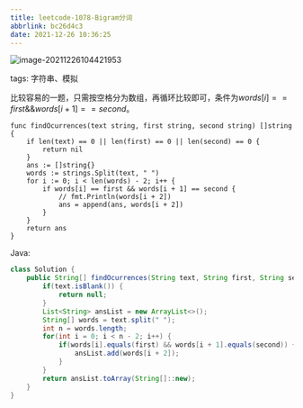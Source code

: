 ```yaml
---
title: leetcode-1078-Bigram分词
abbrlink: bc26d4c3
date: 2021-12-26 10:36:25
---
```


![image-20211226104421953](https://gitee.com/cao_ziqiang/img/raw/master/20211226104422.png)

tags:  字符串、模拟

比较容易的一题，只需按空格分为数组，再循环比较即可，条件为$words[i]==first \&\& words[i+1]==second$。

```golang
func findOcurrences(text string, first string, second string) []string {
    if len(text) == 0 || len(first) == 0 || len(second) == 0 {
        return nil
    }
    ans := []string{}
    words := strings.Split(text, " ")
    for i := 0; i < len(words) - 2; i++ {
        if words[i] == first && words[i + 1] == second {
            // fmt.Println(words[i + 2])
            ans = append(ans, words[i + 2])
        }
    }
    return ans
}
```

Java:

```java
class Solution {
    public String[] findOcurrences(String text, String first, String second) {
        if(text.isBlank()) {
            return null;
        }
        List<String> ansList = new ArrayList<>();
        String[] words = text.split(" ");
        int n = words.length;
        for(int i = 0; i < n - 2; i++) {
            if(words[i].equals(first) && words[i + 1].equals(second)) {
                ansList.add(words[i + 2]);
            }
        }
        return ansList.toArray(String[]::new);
    }
}
```

